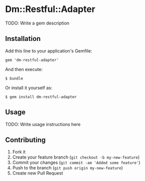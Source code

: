 # Dm::Restful::Adapter

TODO: Write a gem description

## Installation

Add this line to your application's Gemfile:

    gem 'dm-restful-adapter'

And then execute:

    $ bundle

Or install it yourself as:

    $ gem install dm-restful-adapter

## Usage

TODO: Write usage instructions here

## Contributing

1. Fork it
2. Create your feature branch (`git checkout -b my-new-feature`)
3. Commit your changes (`git commit -am 'Added some feature'`)
4. Push to the branch (`git push origin my-new-feature`)
5. Create new Pull Request
